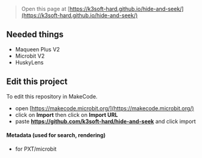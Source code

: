 
> Open this page at [https://k3soft-hard.github.io/hide-and-seek/](https://k3soft-hard.github.io/hide-and-seek/)

## Needed things

* Maqueen Plus V2
* Microbit V2
* HuskyLens
  
## Edit this project

To edit this repository in MakeCode.

* open [https://makecode.microbit.org/](https://makecode.microbit.org/)
* click on **Import** then click on **Import URL**
* paste **https://github.com/k3soft-hard/hide-and-seek** and click import

#### Metadata (used for search, rendering)

* for PXT/microbit
<script src="https://makecode.com/gh-pages-embed.js"></script><script>makeCodeRender("{{ site.makecode.home_url }}", "{{ site.github.owner_name }}/{{ site.github.repository_name }}");</script>
